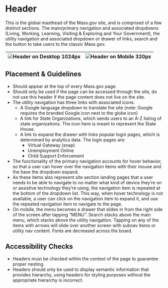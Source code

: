 # Header

This is the global masthead of the Mass.gov site, and is comprised of a few distinct sections. The main/primary navigation and associated dropdowns (Living, Working, Learning, Visiting & Exploring and Your Government), the utility navigation and associated dropdown or drawer of links, search and the button to take users to the classic Mass.gov.

|![Header on Desktop 1024px](https://mayflower.digital.mass.gov/capture/capture_03-organisms-by-template-header_0_document_1_tablet.png)| ![Header on Mobile 320px](https://mayflower.digital.mass.gov/capture/capture_03-organisms-by-template-header_0_document_0_phone.png) |
|---|---|

## Placement & Guidelines

* Should appear at the top of every Mass.gov page.
* Should only be used if the page can be accessed through the site, do not use this header if the page content does not live on the site.   
* The utility navigation has three links with associated icons:
  * A Google language dropdown to translate the site (note: Google requires the branded Google icon next to the globe icon)
  * A link for State Organizations, which sends users to an A-Z listing of state organizations. The icon here is meant to represent the State House.
  * A link to expand the drawer with links popular login pages, which is determined by analytics data. The login pages are:
    * Virtual Gateway (snap)
    * Unemployment Online
    * Child Support Enforcement    
* The functionality of the primary navigation accounts for hover behavior, so that a user can hover over the navigation items with their mouse and the have the dropdown expand.
* As these items also represent site section landing pages that a user needs to be able to navigate to no matter what kind of device they’re on or assistive technology they’re using, the navigation item is repeated at the bottom of the dropdown list. This way, when hover technology is not available, a user can click on the navigation item to expand it, and use the repeated navigation item to navigate to the page.
* On mobile, the menu becomes a drawer that slides in from the right side of the screen after tapping “MENU”. Search stacks above the main menu, which stacks above the utility navigation. Tapping on any of the items with arrows will slide over another screen with subnav items or utility nav content. Fonts are decreased across the board.

## Accessibility Checks

* Headers must be checked within the context of the page to guarantee proper nesting.
* Headers should only be used to display semantic information that provides hierarchy, using headers for styling purposes without the appropriate hierarchy is incorrect.

